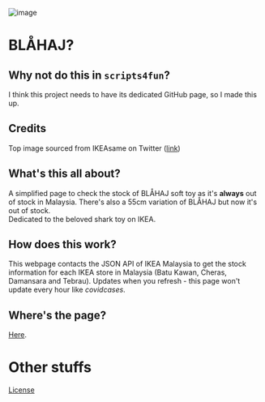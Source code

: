 ![image](https://user-images.githubusercontent.com/37889443/179269126-3857cba0-4a1c-4272-8965-a78f3f80efa5.png)
# BLÅHAJ?

## Why not do this in `scripts4fun`?
I think this project needs to have its dedicated GitHub page, so I made this up.

## Credits
Top image sourced from IKEAsame on Twitter ([link](https://twitter.com/IKEAsame/status/1157225914138152960))

## What's this all about?
A simplified page to check the stock of BLÅHAJ soft toy as it's **always** out of stock in Malaysia. There's also a 55cm variation of BLÅHAJ but now it's out of stock.  
Dedicated to the beloved shark toy on IKEA.

## How does this work?
This webpage contacts the JSON API of IKEA Malaysia to get the stock information for each IKEA store in Malaysia (Batu Kawan, Cheras, Damansara and Tebrau). Updates when you refresh - this page won't update every hour like *covidcases*.

## Where's the page?
[Here](https://weareblahs.github.io/ikeasharkcheck).

# Other stuffs
[License](https://github.com/weareblahs/ikeasharkcheck/blob/main/LICENSE.md)
